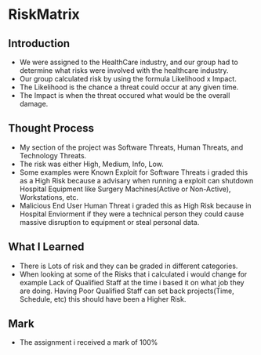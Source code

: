 # RiskMatrix
 
## Introduction

- We were assigned to the HealthCare industry, and our group had to determine what risks were involved with the healthcare industry.
- Our group calculated risk by using the formula Likelihood x Impact.
- The Likelihood is the chance a threat could occur at any given time.
- The Impact is when the threat occured what would be the overall damage.

## Thought Process

- My section of the project was Software Threats, Human Threats, and Technology Threats.
- The risk was either High, Medium, Info, Low.
- Some examples were Known Exploit for Software Threats i graded this as a High Risk because a advisary when running a exploit can shutdown Hospital Equipment like Surgery Machines(Active or Non-Active), Workstations, etc.
- Malicious End User Human Threat i graded this as High Risk because in Hospital Enviorment if they were a technical person they could cause massive disruption to equipment or steal personal data.

## What I Learned

- There is Lots of risk and they can be graded in different categories.
- When looking at some of the Risks that i calculated i would change for example Lack of Qualified Staff at the time i based it on what job they are doing. Having Poor Qualified Staff can set back projects(Time, Schedule, etc) this should have been a Higher Risk.

## Mark

- The assignment i received a mark of 100%
